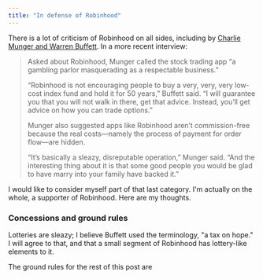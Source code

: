 ```yaml
---
title: "In defense of Robinhood"
---
```


There is a lot of criticism of Robinhood on all sides, including by [Charlie Munger and Warren Buffett](https://www.youtube.com/watch?v=z0LHTa0e0oo). In a more recent interview:

> Asked about Robinhood, Munger called the stock trading app “a gambling parlor masquerading as a respectable business.”
>
> “Robinhood is not encouraging people to buy a very, very, very low-cost index fund and hold it for 50 years,” Buffett said. “I will guarantee you that you will not walk in there, get that advice. Instead, you’ll get advice on how you can trade options.”
> 
> Munger also suggested apps like Robinhood aren’t commission-free because the real costs—namely the process of payment for order flow—are hidden.
> 
> “It’s basically a sleazy, disreputable operation,” Munger said. “And the interesting thing about it is that some good people you would be glad to have marry into your family have backed it.”

I would like to consider myself part of that last category. I'm actually on the whole, a supporter of Robinhood. Here are my thoughts.

### Concessions and ground rules

Lotteries are sleazy; I believe Buffett used the terminology, "a tax on hope." I will agree to that, and that a small segment of Robinhood has lottery-like elements to it.

The ground rules for the rest of this post are
